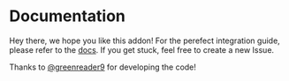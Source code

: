 # Documentation
Hey there, we hope you like this addon! For the perefect integration guide, please refer to the [docs](https://mofhydev.ml/docs/new-account-notice.php). If you get stuck, feel free to create a new Issue. 

Thanks to [@greenreader9](https://github.com/greenreader9) for developing the code!
